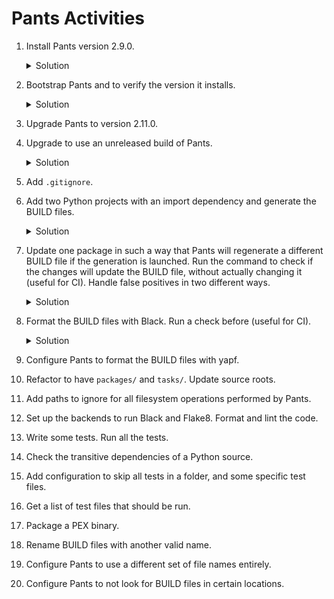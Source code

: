 # Pants Activities

1. Install Pants version 2.9.0.
   <details>
     <summary>Solution</summary>

   ```
   curl -L -O https://static.pantsbuild.org/setup/pants && chmod +x ./pants
   ```

   </details>

2. Bootstrap Pants and to verify the version it installs.
   <details>
     <summary>Solution</summary>

   ```
   ./pants --version
   ```

   </details>

3. Upgrade Pants to version 2.11.0.
4. Upgrade to use an unreleased build of Pants.
   <details>
     <summary>Solution</summary>

   ```
   PANTS_SHA=306dd68baa26fc8e3206ef6a59e827dd5cf460b0 ./pants version
   ```

   </details>

5. Add `.gitignore`.
6. Add two Python projects with an import dependency and generate the BUILD files.
   <details>
     <summary>Solution</summary>

   ```
   ./pants tailor
   ```

   </details>

7. Update one package in such a way that Pants will regenerate a different BUILD file if the generation is launched. Run the command to check if the changes will update the BUILD file, without actually changing it (useful for CI). Handle false positives in two different ways.
   <details>
     <summary>Solution</summary>

   ```
   ./pants tailor --check
   ```

   </details>

8. Format the BUILD files with Black. Run a check before (useful for CI).

   <details>
     <summary>Solution</summary>

   ```
   ./pants update-build-files --check
   ./pants update-build-files
   ```

   </details>

9. Configure Pants to format the BUILD files with yapf.
10. Refactor to have `packages/` and `tasks/`. Update source roots.
11. Add paths to ignore for all filesystem operations performed by Pants.
12. Set up the backends to run Black and Flake8. Format and lint the code.
13. Write some tests. Run all the tests.
14. Check the transitive dependencies of a Python source.
15. Add configuration to skip all tests in a folder, and some specific test files.
16. Get a list of test files that should be run.
17. Package a PEX binary.
18. Rename BUILD files with another valid name.
19. Configure Pants to use a different set of file names entirely.
20. Configure Pants to not look for BUILD files in certain locations.
